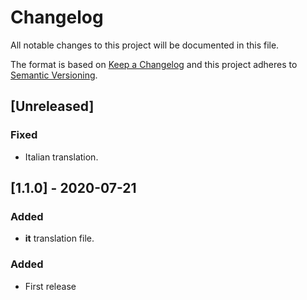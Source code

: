 # Changelog

All notable changes to this project will be documented in this file.

The format is based on [Keep a Changelog](http://keepachangelog.com/en/1.0.0/)
and this project adheres to [Semantic Versioning](http://semver.org/spec/v2.0.0.html).

## [Unreleased]


### Fixed

- Italian translation.

## [1.1.0] - 2020-07-21

### Added

- **it** translation file.

### Added

- First release
